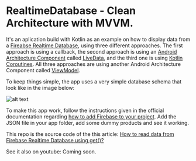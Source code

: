 # RealtimeDatabase - Clean Architecture with MVVM.

It's an aplication build with Kotlin as an example on how to display data from a [Fireabse Realtime Database](https://firebase.google.com/docs/firestore), using three different approaches. The first approach is using a callback, the second approach is using an [Android Architecture Component](https://developer.android.com/topic/libraries/architecture) called [LiveData](https://developer.android.com/topic/libraries/architecture/livedata), and the third one is using [Kotlin Coroutines](https://kotlinlang.org/docs/coroutines-overview.html). All three approaches are using another Android Architecture Component called [ViewModel](https://developer.android.com/topic/libraries/architecture/viewmodel).

To keep things simple, the app uses a very simple database schema that look like in the image below:

![alt text](https://i.ibb.co/syqzxcZ/1.jpg)

To make this app work, follow the instructions given in the official documentation regarding [how to add Firebase to your project](https://firebase.google.com/docs/android/setup). Add the JSON file in your app folder, add some dummy products and see it working.

This repo is the source code of the this article: [How to read data from Firebase Realtime Database using get()?](...)

See it also on youtube: Coming soon.
